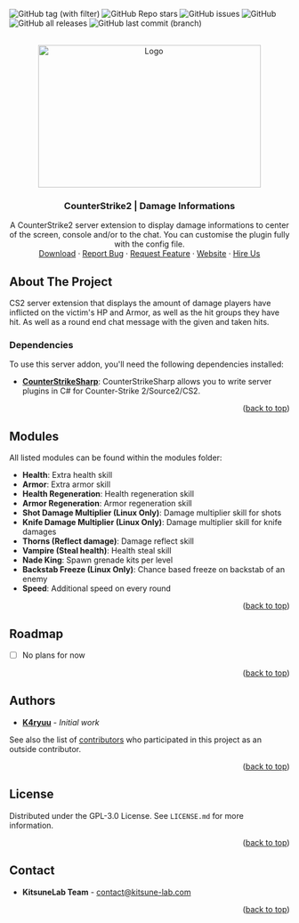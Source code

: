 <a name="readme-top"></a>

![GitHub tag (with filter)](https://img.shields.io/github/v/tag/KitsuneLab-Development/CS2_DamageInfo?style=for-the-badge&label=Version)
![GitHub Repo stars](https://img.shields.io/github/stars/KitsuneLab-Development/CS2_DamageInfo?style=for-the-badge)
![GitHub issues](https://img.shields.io/github/issues/KitsuneLab-Development/CS2_DamageInfo?style=for-the-badge)
![GitHub](https://img.shields.io/github/license/KitsuneLab-Development/CS2_DamageInfo?style=for-the-badge)
![GitHub all releases](https://img.shields.io/github/downloads/KitsuneLab-Development/CS2_DamageInfo/total?style=for-the-badge)
![GitHub last commit (branch)](https://img.shields.io/github/last-commit/KitsuneLab-Development/CS2_DamageInfo/dev?style=for-the-badge)

<!-- PROJECT LOGO -->
<br />
<div align="center">
  <a href="https://github.com/KitsuneLab-Development/CS2_DamageInfo">
    <img src="https://i.imgur.com/sej1ZzD.png" alt="Logo" width="400" height="256">
  </a>
  <h3 align="center">CounterStrike2 | Damage Informations</h3>
  <p align="center">
    A CounterStrike2 server extension to display damage informations to center of the screen, console and/or to the chat. You can customise the plugin fully with the config file.
    <br />
    <a href="https://github.com/KitsuneLab-Development/CS2_DamageInfo/releases">Download</a>
    ·
    <a href="https://github.com/KitsuneLab-Development/CS2_DamageInfo/issues/new?assignees=KitsuneLab-Development&labels=bug&template=bug_report.md&title=%5BBUG%5D">Report Bug</a>
    ·
    <a href="https://github.com/KitsuneLab-Development/CS2_DamageInfo/issues/new?assignees=KitsuneLab-Development&labels=enhancement&template=feature_request.md&title=%5BREQ%5D">Request Feature</a>
     ·
    <a href="https://kitsune-lab.com">Website</a>
     ·
    <a href="https://nests.kitsune-lab.com/tickets/create?department_id=2">Hire Us</a>
  </p>
</div>

<!-- ABOUT THE PROJECT -->

## About The Project

CS2 server extension that displays the amount of damage players have inflicted on the victim's HP and Armor, as well as the hit groups they have hit. As well as a round end chat message with the given and taken hits.

### Dependencies

To use this server addon, you'll need the following dependencies installed:

- [**CounterStrikeSharp**](https://github.com/roflmuffin/CounterStrikeSharp/releases): CounterStrikeSharp allows you to write server plugins in C# for Counter-Strike 2/Source2/CS2.

<p align="right">(<a href="#readme-top">back to top</a>)</p>

<!-- Modules -->

## Modules

All listed modules can be found within the modules folder:

- **Health**: Extra health skill
- **Armor**: Extra armor skill
- **Health Regeneration**: Health regeneration skill
- **Armor Regeneration**: Armor regeneration skill
- **Shot Damage Multiplier (Linux Only)**: Damage multiplier skill for shots
- **Knife Damage Multiplier (Linux Only)**: Damage multiplier skill for knife damages
- **Thorns (Reflect damage)**: Damage reflect skill
- **Vampire (Steal health)**: Health steal skill
- **Nade King**: Spawn grenade kits per level
- **Backstab Freeze (Linux Only)**: Chance based freeze on backstab of an enemy
- **Speed**: Additional speed on every round

<p align="right">(<a href="#readme-top">back to top</a>)</p>

<!-- ROADMAP -->

## Roadmap

- [ ] No plans for now

<p align="right">(<a href="#readme-top">back to top</a>)</p>

<!-- AUTHORS -->

## Authors

- [**K4ryuu**](https://github.com/K4ryuu) - _Initial work_

See also the list of [contributors](https://github.com/KitsuneLab-Development/CS2_DamageInfo/graphs/contributors) who participated in this project as an outside contributor.

<p align="right">(<a href="#readme-top">back to top</a>)</p>

<!-- LICENSE -->

## License

Distributed under the GPL-3.0 License. See `LICENSE.md` for more information.

<p align="right">(<a href="#readme-top">back to top</a>)</p>

<!-- CONTACT -->

## Contact

- **KitsuneLab Team** - [contact@kitsune-lab.com](mailto:contact@kitsune-lab.com)

<p align="right">(<a href="#readme-top">back to top</a>)</p>
